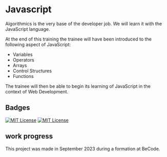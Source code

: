 # Javascript

Algorithmics is the very base of the developer job. We will learn it with the JavaScript language.

At the end of this training the trainee will have been introduced to the following aspect of JavaScript:

* Variables
* Operators
* Arrays
* Control Structures
* Functions

The trainee will then be able to begin its learning of JavaScript in the context of Web Development.


## Badges

[![MIT License](https://img.shields.io/badge/JS-yellow.svg)](https://choosealicense.com/licenses/mit/)
[![MIT License](https://img.shields.io/badge/HTML-red.svg)](https://choosealicense.com/licenses/mit/)

## work progress

This project was made in September 2023 during a formation at BeCode.
